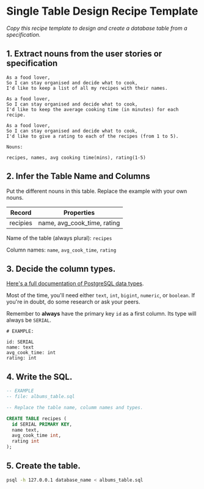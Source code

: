 # Single Table Design Recipe Template

_Copy this recipe template to design and create a database table from a specification._

## 1. Extract nouns from the user stories or specification

```
As a food lover,
So I can stay organised and decide what to cook,
I'd like to keep a list of all my recipes with their names.

As a food lover,
So I can stay organised and decide what to cook,
I'd like to keep the average cooking time (in minutes) for each recipe.

As a food lover,
So I can stay organised and decide what to cook,
I'd like to give a rating to each of the recipes (from 1 to 5).
```

```
Nouns:

recipes, names, avg cooking time(mins), rating(1-5)
```

## 2. Infer the Table Name and Columns

Put the different nouns in this table. Replace the example with your own nouns.

| Record                | Properties          |
| --------------------- | ------------------  |
| recipies              | name, avg_cook_time, rating

Name of the table (always plural): `recipes` 

Column names: `name`, `avg_cook_time`, `rating`

## 3. Decide the column types.

[Here's a full documentation of PostgreSQL data types](https://www.postgresql.org/docs/current/datatype.html).

Most of the time, you'll need either `text`, `int`, `bigint`, `numeric`, or `boolean`. If you're in doubt, do some research or ask your peers.

Remember to **always** have the primary key `id` as a first column. Its type will always be `SERIAL`.

```
# EXAMPLE:

id: SERIAL
name: text
avg_cook_time: int
rating: int
```

## 4. Write the SQL.

```sql
-- EXAMPLE
-- file: albums_table.sql

-- Replace the table name, columm names and types.

CREATE TABLE recipes (
  id SERIAL PRIMARY KEY,
  name text,
  avg_cook_time int,
  rating int
);
```

## 5. Create the table.

```bash
psql -h 127.0.0.1 database_name < albums_table.sql
```
